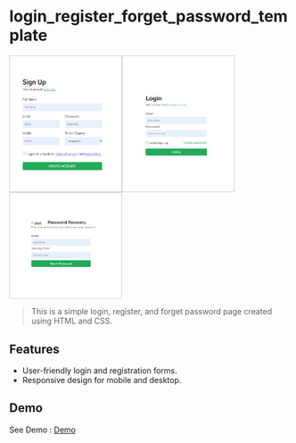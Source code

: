 # login_register_forget_password_template

<div style="display:flex;flex-wrap:wrap">
  <img src="a1.png" width="200px" style="border:1px solid #ccc">
  <img src="a2.png" width="200px" style="border:1px solid #ccc">
  <img src="a3.png" width="200px" style="border:1px solid #ccc">
</div>

> This is a simple login, register, and forget password page created using HTML and CSS.
> 
## Features
- User-friendly login and registration forms.
- Responsive design for mobile and desktop.

## Demo

See Demo : <a href="https://ziauddin128.github.io/login_register_forget_password_template/register.html">Demo</a>
